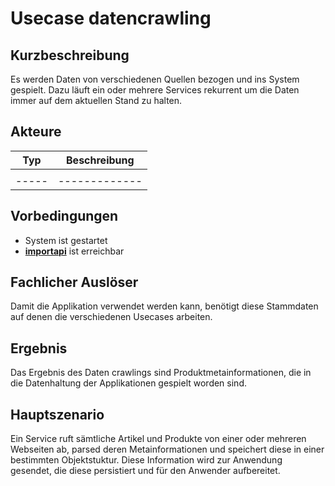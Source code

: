 # Usecase datencrawling
  
## Kurzbeschreibung
Es werden Daten von verschiedenen Quellen bezogen und ins System gespielt. Dazu läuft ein oder mehrere Services rekurrent um die Daten immer auf dem aktuellen Stand zu halten.
  
## Akteure
  | Typ | Beschreibung|
  |-----|-------------|
  |     |             | 
  |-----|-------------|
  
## Vorbedingungen
- System ist gestartet 
- **[importapi](./importapi.md)** ist erreichbar
  
## Fachlicher Auslöser
Damit die Applikation verwendet werden kann, benötigt diese Stammdaten auf denen die verschiedenen Usecases arbeiten. 

  
## Ergebnis
Das Ergebnis des Daten crawlings sind Produktmetainformationen, die in die Datenhaltung der Applikationen gespielt worden sind. 
  
## Hauptszenario
Ein Service ruft sämtliche Artikel und Produkte von einer oder mehreren Webseiten ab, parsed deren Metainformationen und speichert diese in einer bestimmten Objektstuktur. 
Diese Information wird zur Anwendung gesendet, die diese persistiert und für den Anwender aufbereitet.
